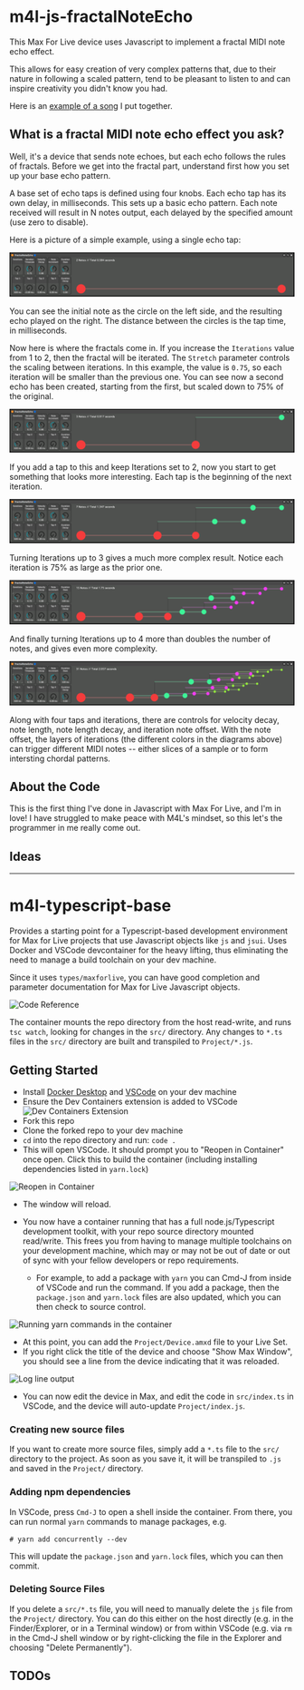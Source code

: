 # m4l-js-fractalNoteEcho

This Max For Live device uses Javascript to implement a fractal MIDI note echo effect.

This allows for easy creation of very complex patterns that, due to their nature in following a scaled pattern, tend to be pleasant to listen to and can inspire creativity you didn't know you had.

Here is an [example of a song](https://zacksteinkamp.bandcamp.com/track/two-trees) I put together.

## What is a fractal MIDI note echo effect you ask?

Well, it's a device that sends note echoes, but each echo follows the rules of fractals. Before we get into the fractal part, understand first how you set up your base echo pattern.

A base set of echo taps is defined using four knobs. Each echo tap has its own delay, in milliseconds. This sets up a basic echo pattern. Each note received will result in N notes output, each delayed by the specified amount (use zero to disable).

Here is a picture of a simple example, using a single echo tap:

![Single Tap, Single Iteration Example](images/iter1.1.png)

You can see the initial note as the circle on the left side, and the resulting echo played on the right. The distance between the circles is the tap time, in milliseconds.

Now here is where the fractals come in. If you increase the `Iterations` value from 1 to 2, then the fractal will be iterated. The `Stretch` parameter controls the scaling between iterations. In this example, the value is `0.75`, so each iteration will be smaller than the previous one. You can see now a second echo has been created, starting from the first, but scaled down to 75% of the original.

![Single Tap, Two Iteration Example](images/iter2.1.png)

If you add a tap to this and keep Iterations set to 2, now you start to get something that looks more interesting. Each tap is the beginning of the next iteration.

![Two Taps, Two Iteration Example](images/iter2.2.png)

Turning Iterations up to 3 gives a much more complex result. Notice each iteration is 75% as large as the prior one.

![Two Taps, Four Iteration Example](images/iter2.3.png)

And finally turning Iterations up to 4 more than doubles the number of notes, and gives even more complexity.

![Two Taps, Four Iteration Example](images/iter2.4.png)

Along with four taps and iterations, there are controls for velocity decay, note length, note length decay, and iteration note offset. With the note offset, the layers of iterations (the different colors in the diagrams above) can trigger different MIDI notes -- either slices of a sample or to form intersting chordal patterns.

## About the Code

This is the first thing I've done in Javascript with Max For Live, and I'm in love! I have struggled to make peace with M4L's mindset, so this let's the programmer in me really come out.

## Ideas


--------------------------------------------------


# m4l-typescript-base

Provides a starting point for a Typescript-based development environment for Max for Live projects that use Javascript objects like `js` and `jsui`. Uses Docker and VSCode devcontainer for the heavy lifting, thus eliminating the need to manage a build toolchain on your dev machine.

Since it uses `types/maxforlive`, you can have good completion and parameter documentation for Max for Live Javascript objects.

![Code Reference](images/code_ref.png)

The container mounts the repo directory from the host read-write, and runs `tsc watch`, looking for changes in the `src/` directory. Any changes to `*.ts` files in the `src/` directory are built and transpiled to `Project/*.js`.

## Getting Started

- Install [Docker Desktop](https://www.docker.com/products/docker-desktop/) and [VSCode](https://code.visualstudio.com/download) on your dev machine
- Ensure the Dev Containers extension is added to VSCode
  ![Dev Containers Extension](images/devcontainers.png)
- Fork this repo
- Clone the forked repo to your dev machine
- `cd` into the repo directory and run:
  `code .`
- This will open VSCode. It should prompt you to "Reopen in Container" once open. Click this to build the container (including installing dependencies listed in `yarn.lock`)

![Reopen in Container](images/reopen-in-container.png)

- The window will reload.
- You now have a container running that has a full node.js/Typescript development toolkit, with your repo source directory mounted read/write. This frees you from having to manage multiple toolchains on your development machine, which may or may not be out of date or out of sync with your fellow developers or repo requirements.

  - For example, to add a package with `yarn` you can Cmd-J from inside of VSCode and run the command. If you add a package, then the `package.json` and `yarn.lock` files are also updated, which you can then check to source control.

![Running `yarn` commands in the container](images/console-yarn.png)

- At this point, you can add the `Project/Device.amxd` file to your Live Set.
- If you right click the title of the device and choose "Show Max Window", you should see a line from the device indicating that it was reloaded.

![Log line output](/images/reloaded.png)

- You can now edit the device in Max, and edit the code in `src/index.ts` in VSCode, and the device will auto-update `Project/index.js`.

### Creating new source files

If you want to create more source files, simply add a `*.ts` file to the `src/` directory to the project. As soon as you save it, it will be transpiled to `.js` and saved in the `Project/` directory.

### Adding npm dependencies

In VSCode, press `Cmd-J` to open a shell inside the container. From there, you can run normal `yarn` commands to manage packages, e.g.

```
# yarn add concurrently --dev
```

This will update the `package.json` and `yarn.lock` files, which you can then commit.

### Deleting Source Files

If you delete a `src/*.ts` file, you will need to manually delete the `js` file from the `Project/` directory. You can do this either on the host directly (e.g. in the Finder/Explorer, or in a Terminal window) or from within VSCode (e.g. via `rm` in the Cmd-J shell window or by right-clicking the file in the Explorer and choosing "Delete Permanently").

## TODOs
